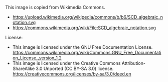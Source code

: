 This image is copied from Wikimedia Commons. 

- https://upload.wikimedia.org/wikipedia/commons/b/b6/SCD_algebraic_notation.svg
- https://commons.wikimedia.org/wiki/File:SCD_algebraic_notation.svg

License:
- This image is licensed under the GNU Free Documentation License.  https://commons.wikimedia.org/wiki/Commons:GNU_Free_Documentation_License,_version_1.2
- This image is licensed under the Creative Commons Attribution-ShareAlike 3.0 Unported (CC BY-SA 3.0) license. https://creativecommons.org/licenses/by-sa/3.0/deed.en
